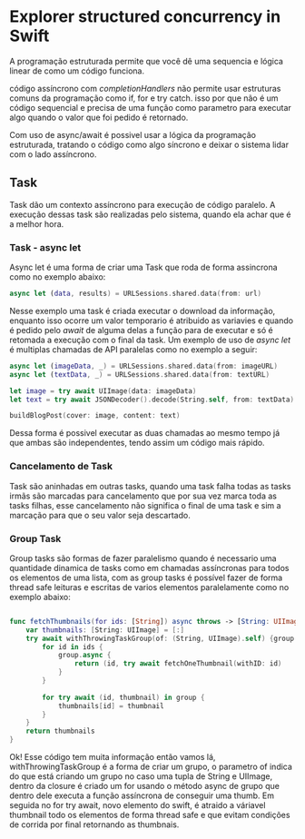# Explorer structured concurrency in Swift

A programação estruturada permite que você dê uma sequencia e lógica linear de como um código funciona.

código assíncrono com _completionHandlers_ não permite usar estruturas comuns da programação como if, for e try catch. isso por que não é um código sequencial e precisa de uma função como parametro para executar algo quando o valor que foi pedido é retornado.

Com uso de async/await é possivel usar a lógica da programação estruturada, tratando o código como algo síncrono e deixar o sistema lidar com o lado assíncrono.

## Task
Task dão um contexto assíncrono para execução de código paralelo. A execução dessas task são realizadas pelo sistema, quando ela achar que é a melhor hora.

### Task - async let
Async let é uma forma de criar uma Task que roda de forma assincrona como no exemplo abaixo:
```swift
async let (data, results) = URLSessions.shared.data(from: url)
```
Nesse exemplo uma task é criada executar o download da informação, enquanto isso ocorre um valor temporario é atribuido as variavies e quando é pedido pelo _await_ de alguma delas a função para de executar e só é retomada a execução com o final da task. Um exemplo de uso de _async let_ é multiplas chamadas de API paralelas como no exemplo a seguir:

```swift
async let (imageData, _) = URLSessions.shared.data(from: imageURL)
async let (textData, _) = URLSessions.shared.data(from: textURL)

let image = try await UIImage(data: imageData)
let text = try await JSONDecoder().decode(String.self, from: textData)

buildBlogPost(cover: image, content: text)
```
Dessa forma é possivel executar as duas chamadas ao mesmo tempo já que ambas são independentes, tendo assim um código mais rápido.

### Cancelamento de Task
Task são aninhadas em outras tasks, quando uma task falha todas as tasks irmãs são marcadas para cancelamento que por sua vez marca toda as tasks filhas, esse cancelamento não significa o final de uma task e sim a marcação para que o seu valor seja descartado. 

### Group Task
Group tasks são formas de fazer paralelismo quando é necessario uma quantidade dinamica de tasks como em chamadas assíncronas para todos os elementos de uma lista, com as group tasks é possível fazer de forma thread safe leituras e escritas de varios elementos paralelamente como no exemplo abaixo:
```swift

func fetchThumbnails(for ids: [String]) async throws -> [String: UIImage] {
    var thumbnails: [String: UIImage] = [:]
    try await withThrowingTaskGroup(of: (String, UIImage).self) {group in
        for id in ids {
            group.async {
                return (id, try await fetchOneThumbnail(withID: id)
            }
        }
        
        for try await (id, thumbnail) in group {
            thumbnails[id] = thumbnail
        }
    }
    return thumbnails
}
```
Ok! Esse código tem muita informação então vamos lá, withThrowingTaskGroup é a forma de criar um grupo, o parametro of indica do que está criando um grupo no caso uma tupla de String e UIImage, dentro da closure é criado um for usando o método async de grupo que dentro dele executa a função assíncrona de conseguir uma thumb. Em seguida no for try await, novo elemento do swift, é atraido a váriavel thumbnail todo os elementos de forma thread safe e que evitam condições de corrida por final retornando as thumbnais.



